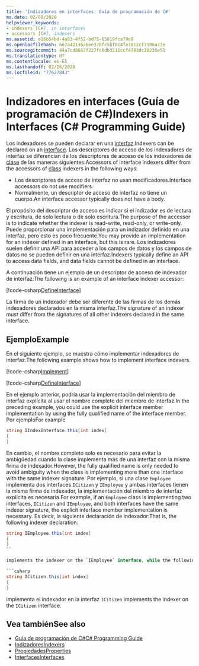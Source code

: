 ```yaml
---
title: 'Indizadores en interfaces: Guía de programación de C#'
ms.date: 02/08/2020
helpviewer_keywords:
- indexers [C#], in interfaces
- accessors [C#], indexers
ms.assetid: e16b54bd-4a83-4f52-bd75-65819fca79e8
ms.openlocfilehash: 667a4213626ee37bfc5bf8c4fe78c2cf7186a73e
ms.sourcegitcommit: 44a7cd8687f227fc6db3211ccf4783dc20235e51
ms.translationtype: HT
ms.contentlocale: es-ES
ms.lasthandoff: 02/26/2020
ms.locfileid: "77627843"
---
```

# <a name="indexers-in-interfaces-c-programming-guide"></a><span data-ttu-id="9fdae-102">Indizadores en interfaces (Guía de programación de C#)</span><span class="sxs-lookup"><span data-stu-id="9fdae-102">Indexers in Interfaces (C# Programming Guide)</span></span>

<span data-ttu-id="9fdae-103">Los indexadores se pueden declarar en una [interfaz](../../language-reference/keywords/interface.md).</span><span class="sxs-lookup"><span data-stu-id="9fdae-103">Indexers can be declared on an [interface](../../language-reference/keywords/interface.md).</span></span> <span data-ttu-id="9fdae-104">Los descriptores de acceso de los indexadores de interfaz se diferencian de los descriptores de acceso de los indexadores de [clase](../../language-reference/keywords/class.md) de las maneras siguientes:</span><span class="sxs-lookup"><span data-stu-id="9fdae-104">Accessors of interface indexers differ from the accessors of [class](../../language-reference/keywords/class.md) indexers in the following ways:</span></span>

- <span data-ttu-id="9fdae-105">Los descriptores de acceso de interfaz no usan modificadores.</span><span class="sxs-lookup"><span data-stu-id="9fdae-105">Interface accessors do not use modifiers.</span></span>
- <span data-ttu-id="9fdae-106">Normalmente, un descriptor de acceso de interfaz no tiene un cuerpo.</span><span class="sxs-lookup"><span data-stu-id="9fdae-106">An interface accessor typically does not have a body.</span></span>

<span data-ttu-id="9fdae-107">El propósito del descriptor de acceso es indicar si el indizador es de lectura y escritura, de solo lectura o de solo escritura.</span><span class="sxs-lookup"><span data-stu-id="9fdae-107">The purpose of the accessor is to indicate whether the indexer is read-write, read-only, or write-only.</span></span> <span data-ttu-id="9fdae-108">Puede proporcionar una implementación para un indizador definido en una interfaz, pero esto es poco frecuente.</span><span class="sxs-lookup"><span data-stu-id="9fdae-108">You may provide an implementation for an indexer defined in an interface, but this is rare.</span></span> <span data-ttu-id="9fdae-109">Los indizadores suelen definir una API para acceder a los campos de datos y los campos de datos no se pueden definir en una interfaz.</span><span class="sxs-lookup"><span data-stu-id="9fdae-109">Indexers typically define an API to access data fields, and data fields cannot be defined in an interface.</span></span>

<span data-ttu-id="9fdae-110">A continuación tiene un ejemplo de un descriptor de acceso de indexador de interfaz:</span><span class="sxs-lookup"><span data-stu-id="9fdae-110">The following is an example of an interface indexer accessor:</span></span>

[!code-csharp[DefineInterface](~/samples/snippets/csharp/interfaces/indexers.cs#DefineIndexer)]

<span data-ttu-id="9fdae-111">La firma de un indexador debe ser diferente de las firmas de los demás indexadores declarados en la misma interfaz.</span><span class="sxs-lookup"><span data-stu-id="9fdae-111">The signature of an indexer must differ from the signatures of all other indexers declared in the same interface.</span></span>

## <a name="example"></a><span data-ttu-id="9fdae-112">Ejemplo</span><span class="sxs-lookup"><span data-stu-id="9fdae-112">Example</span></span>

<span data-ttu-id="9fdae-113">En el siguiente ejemplo, se muestra cómo implementar indexadores de interfaz.</span><span class="sxs-lookup"><span data-stu-id="9fdae-113">The following example shows how to implement interface indexers.</span></span>

[!code-csharp[Implement](~/samples/snippets/csharp/interfaces/indexers.cs#ImplementInterface)]

[!code-csharp[DefineInterface](~/samples/snippets/csharp/interfaces/indexers.cs#ExampleCode)]

<span data-ttu-id="9fdae-114">En el ejemplo anterior, podría usar la implementación del miembro de interfaz explícita al usar el nombre completo del miembro de interfaz.</span><span class="sxs-lookup"><span data-stu-id="9fdae-114">In the preceding example, you could use the explicit interface member implementation by using the fully qualified name of the interface member.</span></span> <span data-ttu-id="9fdae-115">Por ejemplo</span><span class="sxs-lookup"><span data-stu-id="9fdae-115">For example</span></span>

```csharp
string IIndexInterface.this[int index]
{
}
```

<span data-ttu-id="9fdae-116">En cambio, el nombre completo solo es necesario para evitar la ambigüedad cuando la clase implementa más de una interfaz con la misma firma de indexador.</span><span class="sxs-lookup"><span data-stu-id="9fdae-116">However, the fully qualified name is only needed to avoid ambiguity when the class is implementing more than one interface with the same indexer signature.</span></span> <span data-ttu-id="9fdae-117">Por ejemplo, si una clase `Employee` implementa dos interfaces `ICitizen` y `IEmployee` y ambas interfaces tienen la misma firma de indexador, la implementación del miembro de interfaz explícita es necesaria.</span><span class="sxs-lookup"><span data-stu-id="9fdae-117">For example, if an `Employee` class is implementing two interfaces, `ICitizen` and `IEmployee`, and both interfaces have the same indexer signature, the explicit interface member implementation is necessary.</span></span> <span data-ttu-id="9fdae-118">Es decir, la siguiente declaración de indexador:</span><span class="sxs-lookup"><span data-stu-id="9fdae-118">That is, the following indexer declaration:</span></span>

```csharp
string IEmployee.this[int index]
{
}
``

implements the indexer on the `IEmployee` interface, while the following declaration:

```csharp
string ICitizen.this[int index]
{
}
```

<span data-ttu-id="9fdae-119">implementa el indexador en la interfaz `ICitizen`.</span><span class="sxs-lookup"><span data-stu-id="9fdae-119">implements the indexer on the `ICitizen` interface.</span></span>

## <a name="see-also"></a><span data-ttu-id="9fdae-120">Vea también</span><span class="sxs-lookup"><span data-stu-id="9fdae-120">See also</span></span>

- [<span data-ttu-id="9fdae-121">Guía de programación de C#</span><span class="sxs-lookup"><span data-stu-id="9fdae-121">C# Programming Guide</span></span>](../index.md)
- [<span data-ttu-id="9fdae-122">Indizadores</span><span class="sxs-lookup"><span data-stu-id="9fdae-122">Indexers</span></span>](./index.md)
- [<span data-ttu-id="9fdae-123">Propiedades</span><span class="sxs-lookup"><span data-stu-id="9fdae-123">Properties</span></span>](../classes-and-structs/properties.md)
- [<span data-ttu-id="9fdae-124">Interfaces</span><span class="sxs-lookup"><span data-stu-id="9fdae-124">Interfaces</span></span>](../interfaces/index.md)
